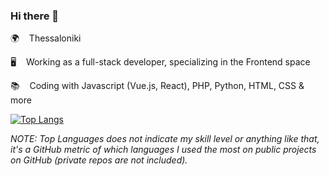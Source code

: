 ### Hi there 👋
  
🌍 &nbsp;&nbsp; Thessaloniki             

🖥️ &nbsp;&nbsp; Working as a full-stack developer, specializing in the Frontend space    
  
📚 &nbsp;&nbsp; Coding with Javascript (Vue.js, React), PHP, Python, HTML, CSS & more  

[![Top Langs](https://github-readme-stats.vercel.app/api/top-langs/?username=siderisng&count_private=true&include_all_commits=true&show_icons=true&theme=bear&layout=compact&langs_count=7)](https://github.com/anuraghazra/github-readme-stats)

_NOTE: Top Languages does not indicate my skill level or anything like that, it's a GitHub metric of which languages I used the most on public projects on GitHub (private repos are not included)._ 
